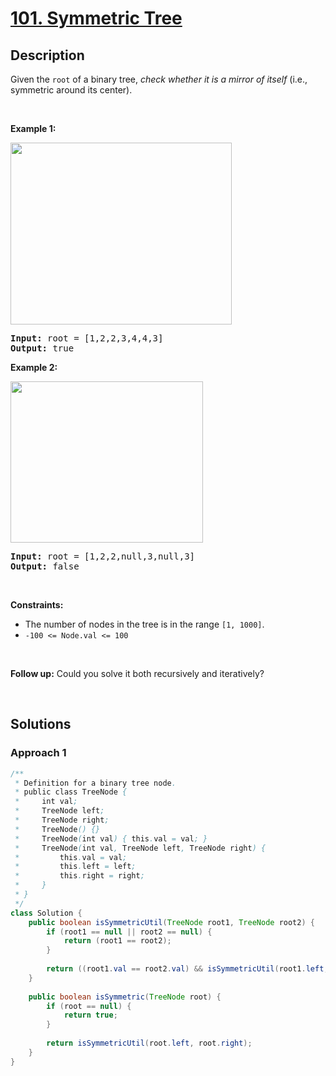 # [101. Symmetric Tree](https://leetcode.com/problems/symmetric-tree)

## Description

<p>Given the <code>root</code> of a binary tree, <em>check whether it is a mirror of itself</em> (i.e., symmetric around its center).</p>
<p>&nbsp;</p>

<p><strong class="example">Example 1:</strong></p>
<img alt="" src="https://fastly.jsdelivr.net/gh/doocs/leetcode@main/solution/0100-0199/0101.Symmetric%20Tree/images/symtree1.jpg" style="width: 354px; height: 291px;" />
<pre>
<strong>Input:</strong> root = [1,2,2,3,4,4,3]
<strong>Output:</strong> true
</pre>

<p><strong class="example">Example 2:</strong></p>
<img alt="" src="https://fastly.jsdelivr.net/gh/doocs/leetcode@main/solution/0100-0199/0101.Symmetric%20Tree/images/symtree2.jpg" style="width: 308px; height: 258px;" />
<pre>
<strong>Input:</strong> root = [1,2,2,null,3,null,3]
<strong>Output:</strong> false
</pre>
<p>&nbsp;</p>

<p><strong>Constraints:</strong></p>
<ul>
    <li>The number of nodes in the tree is in the range <code>[1, 1000]</code>.</li>
    <li><code>-100 &lt;= Node.val &lt;= 100</code></li>
</ul>
<p>&nbsp;</p>

<strong>Follow up:</strong> Could you solve it both recursively and iteratively?
<p>&nbsp;</p>

## Solutions

### **Approach 1**

```java
/**
 * Definition for a binary tree node.
 * public class TreeNode {
 *     int val;
 *     TreeNode left;
 *     TreeNode right;
 *     TreeNode() {}
 *     TreeNode(int val) { this.val = val; }
 *     TreeNode(int val, TreeNode left, TreeNode right) {
 *         this.val = val;
 *         this.left = left;
 *         this.right = right;
 *     }
 * }
 */
class Solution {
    public boolean isSymmetricUtil(TreeNode root1, TreeNode root2) {
        if (root1 == null || root2 == null) {
            return (root1 == root2);
        }
        
        return ((root1.val == root2.val) && isSymmetricUtil(root1.left, root2.right) && isSymmetricUtil(root1.right, root2.left));
    }
    
    public boolean isSymmetric(TreeNode root) {
        if (root == null) {
            return true;
        }
        
        return isSymmetricUtil(root.left, root.right);
    }
}
```

<!-- tabs:end -->